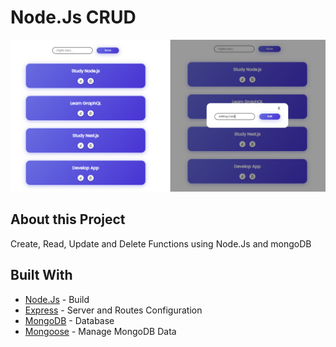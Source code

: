 # Node.Js CRUD

![](client/git-image.png)

## About this Project

Create, Read, Update and Delete Functions using Node.Js and mongoDB

## Built With

 - [Node.Js](https://nodejs.org/en/) - Build
 - [Express](https://expressjs.com/) - Server and Routes Configuration
 - [MongoDB](https://www.mongodb.com/) - Database
 - [Mongoose](https://mongoosejs.com/) - Manage MongoDB Data
